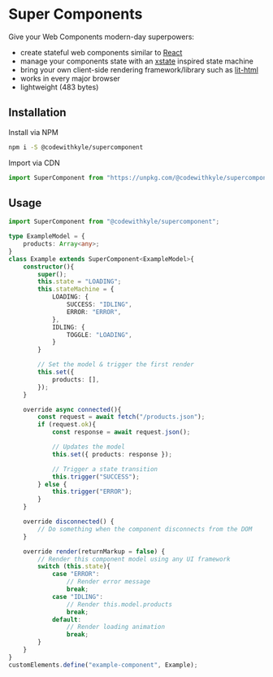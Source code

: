 # Super Components

Give your Web Components modern-day superpowers:

- create stateful web components similar to [React](https://github.com/facebook/react/)
- manage your components state with an [xstate](https://github.com/davidkpiano/xstate) inspired state machine
- bring your own client-side rendering framework/library such as [lit-html](https://lit-html.polymer-project.org/guide)
- works in every major browser
- lightweight (483 bytes)

## Installation

Install via NPM

```bash
npm i -S @codewithkyle/supercomponent
```

Import via CDN

```javascript
import SuperComponent from "https://unpkg.com/@codewithkyle/supercomponent@2/supercomponent.min.mjs";
```

## Usage

```typescript
import SuperComponent from "@codewithkyle/supercomponent";

type ExampleModel = {
    products: Array<any>;
}
class Example extends SuperComponent<ExampleModel>{
    constructor(){
        super();
        this.state = "LOADING";
        this.stateMachine = {
            LOADING: {
                SUCCESS: "IDLING",
                ERROR: "ERROR",
            },
            IDLING: {
                TOGGLE: "LOADING",
            }
        }

        // Set the model & trigger the first render
        this.set({
            products: [],
        });
    }

    override async connected(){
        const request = await fetch("/products.json");
        if (request.ok){
            const response = await request.json();

            // Updates the model
            this.set({ products: response });

            // Trigger a state transition
            this.trigger("SUCCESS");
        } else {
            this.trigger("ERROR");
        }
    }

    override disconnected() {
        // Do something when the component disconnects from the DOM
    }

    override render(returnMarkup = false) {
        // Render this component model using any UI framework
        switch (this.state){
            case "ERROR":
                // Render error message
                break;
            case "IDLING":
                // Render this.model.products
                break;
            default:
                // Render loading animation
                break;
        }
    }
}
customElements.define("example-component", Example);
```
